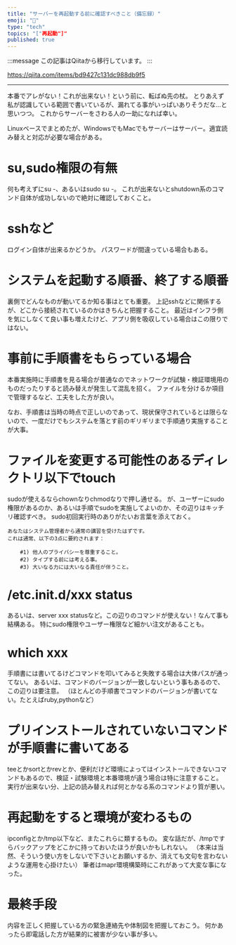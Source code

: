 ```yaml
---
title: "サーバーを再起動する前に確認すべきこと（備忘録）"
emoji: "📝"
type: "tech"
topics: "["再起動"]"
published: true
---
```


:::message
この記事はQiitaから移行しています。
:::

https://qiita.com/items/bd9427c131dc988db9f5

---

本番でアレがない！これが出来ない！という前に、転ばぬ先の杖。
とりあえず私が認識している範囲で書いているが、漏れてる事がいっぱいありそうだな…と思いつつ。
これからサーバーをさわる人の一助になれば幸い。

Linuxベースでまとめたが、WindowsでもMacでもサーバーはサーバー。適宜読み替えと対応が必要な場合がある。

# su,sudo権限の有無
何も考えずにsu -、あるいはsudo su -。
これが出来ないとshutdown系のコマンド自体が成功しないので絶対に確認しておくこと。

# sshなど
ログイン自体が出来るかどうか。
パスワードが間違っている場合もある。

# システムを起動する順番、終了する順番
裏側でどんなものが動いてるか知る事はとても重要。
上記sshなどに関係するが、どこから接続されているのかはきちんと把握すること。
最近はインフラ側を気にしなくて良い事も増えたけど、アプリ側を吸収している場合はこの限りではない。

# 事前に手順書をもらっている場合
本番実施時に手順書を見る場合が普通なのでネットワークが試験・検証環境用のものだったりすると読み替えが発生して混乱を招く。
ファイルを分けるか項目で管理するなど、工夫をした方が良い。

なお、手順書は当時の時点で正しいのであって、現状保守されているとは限らないので、一度だけでもシステムを落とす前のギリギリまで手順通り実施することが大事。

# ファイルを変更する可能性のあるディレクトリ以下でtouch
sudoが使えるならchownなりchmodなりで押し通せる。
が、ユーザーにsudo権限があるのか、あるいは手順でsudoを実施してよいのか、その辺りはキッチリ確認すべき。
sudo初回実行時のありがたいお言葉を添えておく。

``` sudo
あなたはシステム管理者から通常の講習を受けたはずです。
これは通常、以下の3点に要約されます：

    #1) 他人のプライバシーを尊重すること。
    #2) タイプする前には考える事。
    #3) 大いなる力には大いなる責任が伴うこと。
```

# /etc.init.d/xxx status
あるいは、server xxx statusなど。この辺りのコマンドが使えない！なんて事も結構ある。
特にsudo権限やユーザー権限など細かい注文があることも。

# which xxx
手順書には書いてるけどコマンドを叩いてみると失敗する場合は大体パスが通ってない。
あるいは、コマンドのバージョンが一致しないという事もあるので、この辺りは要注意。
（ほとんどの手順書でコマンドのバージョンが書いてない。たとえばruby,pythonなど）

# プリインストールされていないコマンドが手順書に書いてある
teeとかsortとかrevとか、便利だけど環境によってはインストールできないコマンドもあるので、検証・試験環境と本番環境が違う場合は特に注意すること。
実行が出来ない分、上記の読み替えれば何とかなる系のコマンドより質が悪い。

# 再起動をすると環境が変わるもの
ipconfigとか/tmp以下など、またこれらに類するもの。
変な話だが、/tmpですらバックアップをどこかに持っておいたほうが良いかもしれない。
（本来は当然、そういう使い方をしないで下さいとお願いするか、消えても文句を言わないような運用を心掛けたい）
筆者はmapr環境構築時にこれがあって大変な事になった。

# 最終手段
内容を正しく把握している方の緊急連絡先や体制図を把握しておこう。
何かあったら即電話した方が結果的に被害が少ない事が多い。

